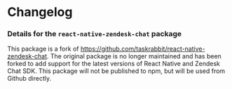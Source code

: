 # Changelog

### Details for the `react-native-zendesk-chat` package
This package is a fork of https://github.com/taskrabbit/react-native-zendesk-chat. The original package is no longer maintained and has been forked to add support for the latest versions of React Native and Zendesk Chat SDK. This package will not be published to npm, but will be used from Github directly.
